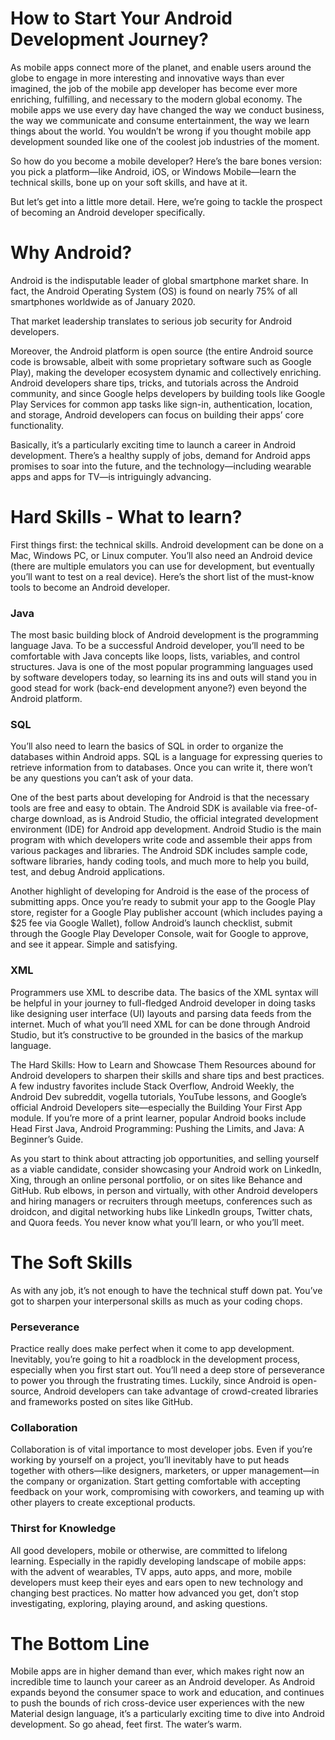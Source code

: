# How to Start Your Android Development Journey?

As mobile apps connect more of the planet, and enable users around the globe to engage in more interesting and innovative ways than ever imagined, the job of the mobile app developer has become ever more enriching, fulfilling, and necessary to the modern global economy. The mobile apps we use every day have changed the way we conduct business, the way we communicate and consume entertainment, the way we learn things about the world. You wouldn’t be wrong if you thought mobile app development sounded like one of the coolest job industries of the moment.

So how do you become a mobile developer? Here’s the bare bones version: you pick a platform—like Android, iOS, or Windows Mobile—learn the technical skills, bone up on your soft skills, and have at it.


But let’s get into a little more detail. Here, we’re going to tackle the prospect of becoming an Android developer specifically.

# Why Android?
Android is the indisputable leader of global smartphone market share. In fact, the Android Operating System (OS) is found on nearly 75% of all smartphones worldwide as of January 2020.

That market leadership translates to serious job security for Android developers.

Moreover, the Android platform is open source (the entire Android source code is browsable, albeit with some proprietary software such as Google Play), making the developer ecosystem dynamic and collectively enriching. Android developers share tips, tricks, and tutorials across the Android community, and since Google helps developers by building tools like Google Play Services for common app tasks like sign-in, authentication, location, and storage, Android developers can focus on building their apps’ core functionality.

Basically, it’s a particularly exciting time to launch a career in Android development. There’s a healthy supply of jobs, demand for Android apps promises to soar into the future, and the technology—including wearable apps and apps for TV—is intriguingly advancing.

# Hard Skills - What to learn?
First things first: the technical skills. Android development can be done on a Mac, Windows PC, or Linux computer. You’ll also need an Android device (there are multiple emulators you can use for development, but eventually you’ll want to test on a real device). Here’s the short list of the must-know tools to become an Android developer.

### Java
The most basic building block of Android development is the programming language Java. To be a successful Android developer, you’ll need to be comfortable with Java concepts like loops, lists, variables, and control structures. Java is one of the most popular programming languages used by software developers today, so learning its ins and outs will stand you in good stead for work (back-end development anyone?) even beyond the Android platform.

### SQL
You’ll also need to learn the basics of SQL in order to organize the databases within Android apps. SQL is a language for expressing queries to retrieve information from to databases. Once you can write it, there won’t be any questions you can’t ask of your data.

One of the best parts about developing for Android is that the necessary tools are free and easy to obtain. The Android SDK is available via free-of-charge download, as is Android Studio, the official integrated development environment (IDE) for Android app development. Android Studio is the main program with which developers write code and assemble their apps from various packages and libraries. The Android SDK includes sample code, software libraries, handy coding tools, and much more to help you build, test, and debug Android applications.

Another highlight of developing for Android is the ease of the process of submitting apps. Once you’re ready to submit your app to the Google Play store, register for a Google Play publisher account (which includes paying a $25 fee via Google Wallet), follow Android’s launch checklist, submit through the Google Play Developer Console, wait for Google to approve, and see it appear. Simple and satisfying.

### XML
Programmers use XML to describe data. The basics of the XML syntax will be helpful in your journey to full-fledged Android developer in doing tasks like designing user interface (UI) layouts and parsing data feeds from the internet. Much of what you’ll need XML for can be done through Android Studio, but it’s constructive to be grounded in the basics of the markup language.

The Hard Skills: How to Learn and Showcase Them
Resources abound for Android developers to sharpen their skills and share tips and best practices. A few industry favorites include Stack Overflow, Android Weekly, the Android Dev subreddit, vogella tutorials, YouTube lessons, and Google’s official Android Developers site—especially the Building Your First App module. If you’re more of a print learner, popular Android books include Head First Java, Android Programming: Pushing the Limits, and Java: A Beginner’s Guide.

As you start to think about attracting job opportunities, and selling yourself as a viable candidate, consider showcasing your Android work on LinkedIn, Xing, through an online personal portfolio, or on sites like Behance and GitHub. Rub elbows, in person and virtually, with other Android developers and hiring managers or recruiters through meetups, conferences such as droidcon, and digital networking hubs like LinkedIn groups, Twitter chats, and Quora feeds. You never know what you’ll learn, or who you’ll meet.

# The Soft Skills
As with any job, it’s not enough to have the technical stuff down pat. You’ve got to sharpen your interpersonal skills as much as your coding chops.

### Perseverance
Practice really does make perfect when it come to app development. Inevitably, you’re going to hit a roadblock in the development process, especially when you first start out. You’ll need a deep store of perseverance to power you through the frustrating times. Luckily, since Android is open-source, Android developers can take advantage of crowd-created libraries and frameworks posted on sites like GitHub.

### Collaboration
Collaboration is of vital importance to most developer jobs. Even if you’re working by yourself on a project, you’ll inevitably have to put heads together with others—like designers, marketers, or upper management—in the company or organization. Start getting comfortable with accepting feedback on your work, compromising with coworkers, and teaming up with other players to create exceptional products.

### Thirst for Knowledge
All good developers, mobile or otherwise, are committed to lifelong learning. Especially in the rapidly developing landscape of mobile apps: with the advent of wearables, TV apps, auto apps, and more, mobile developers must keep their eyes and ears open to new technology and changing best practices. No matter how advanced you get, don’t stop investigating, exploring, playing around, and asking questions.

# The Bottom Line
Mobile apps are in higher demand than ever, which makes right now an incredible time to launch your career as an Android developer. As Android expands beyond the consumer space to work and education, and continues to push the bounds of rich cross-device user experiences with the new Material design language, it’s a particularly exciting time to dive into Android development. So go ahead, feet first. The water’s warm.
